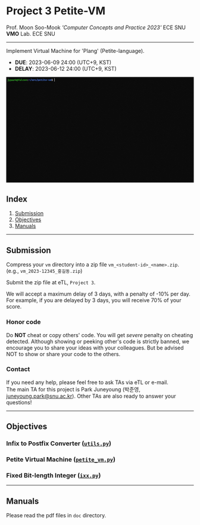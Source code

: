 # Project 3 Petite-VM
Prof. Moon Soo-Mook *'Computer Concepts and Practice 2023'* ECE SNU   
**VMO** Lab. ECE SNU  

---

Implement Virtual Machine for 'Plang' (Petite-language).  
* **DUE**: 2023-06-09 24:00 (UTC+9, KST)  
* **DELAY**: 2023-06-12 24:00 (UTC+9, KST)  

![fibo-demo](doc/ptvm_demo_fibonacci.gif)

## Index

1. [Submission](#submission)
1. [Objectives](#objectives)
1. [Manuals](#manuals)

---

## Submission
Compress your `vm` directory into a zip file `vm_<student-id>_<name>.zip`.  
(e.g., `vm_2023-12345_홍길동.zip`)

Submit the zip file at eTL, `Project 3`.  

We will accept a maximum delay of 3 days, with a penalty of -10% per day.
For example, if you are delayed by 3 days, you will receive 70% of your score.

### **Honor code**
Do **NOT** cheat or copy others' code. You will get *severe* penalty on cheating detected.
Although showing or peeking other's code is strictly banned, we encourage you to share your
ideas with your colleagues. 
But be advised NOT to show or share your code to the others.

### Contact
If you need any help, please feel free to ask TAs via eTL or e-mail.  
The main TA for this project is Park Juneyoung (박준영, juneyoung.park@snu.ac.kr).
Other TAs are also ready to answer your questions!

---

## Objectives
### Infix to Postfix Converter ([`utils.py`](vm/utils.py))
### Petite Virtual Machine ([`petite_vm.py`](vm/petite_vm.py))
### Fixed Bit-length Integer ([`ixx.py`](vm/ixx.py))

---

## Manuals
Please read the pdf files in `doc` directory.
